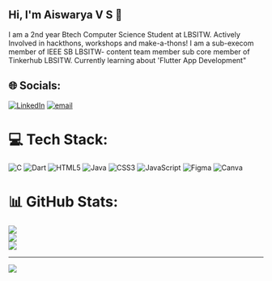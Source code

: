 ## Hi, I'm Aiswarya V S 👋

I am a 2nd year Btech Computer Science Student at LBSITW.
Actively Involved in hackthons, workshops and make-a-thons!
I am a sub-execom member of IEEE SB LBSITW- content team member
sub core member of Tinkerhub LBSITW.
Currently learning about 'Flutter App Development"

## 🌐 Socials:
[![LinkedIn](https://img.shields.io/badge/LinkedIn-%230077B5.svg?logo=linkedin&logoColor=white)](https://linkedin.com/in/https://www.linkedin.com/in/aiswarya-v-s-b2460832a/) [![email](https://img.shields.io/badge/Email-D14836?logo=gmail&logoColor=white)](mailto:vsaiswarya52@gmail.com) 

# 💻 Tech Stack:
![C](https://img.shields.io/badge/c-%2300599C.svg?style=for-the-badge&logo=c&logoColor=white) ![Dart](https://img.shields.io/badge/dart-%230175C2.svg?style=for-the-badge&logo=dart&logoColor=white) ![HTML5](https://img.shields.io/badge/html5-%23E34F26.svg?style=for-the-badge&logo=html5&logoColor=white) ![Java](https://img.shields.io/badge/java-%23ED8B00.svg?style=for-the-badge&logo=openjdk&logoColor=white) ![CSS3](https://img.shields.io/badge/css3-%231572B6.svg?style=for-the-badge&logo=css3&logoColor=white) ![JavaScript](https://img.shields.io/badge/javascript-%23323330.svg?style=for-the-badge&logo=javascript&logoColor=%23F7DF1E) ![Figma](https://img.shields.io/badge/figma-%23F24E1E.svg?style=for-the-badge&logo=figma&logoColor=white) ![Canva](https://img.shields.io/badge/Canva-%2300C4CC.svg?style=for-the-badge&logo=Canva&logoColor=white)
# 📊 GitHub Stats:
![](https://github-readme-stats.vercel.app/api?username=Aiswaryeaahh&theme=radical_border=false&include_all_commits=false&count_private=false)<br/>
![](https://nirzak-streak-stats.vercel.app/?user=Aiswaryeaahh&theme=dark&hide_border=false)<br/>
![](https://github-readme-stats.vercel.app/api/top-langs/?username=Aiswaryeaahh&theme=dark&hide_border=false&include_all_commits=false&count_private=false&layout=compact)

---
[![](https://visitcount.itsvg.in/api?id=Aiswaryeaahh&icon=0&color=0)](https://visitcount.itsvg.in)

<!-- Proudly created with GPRM ( https://gprm.itsvg.in ) -->

